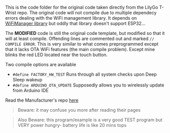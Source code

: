 This is the code folder for the original code taken directly from the LilyGo T-Wrist repo. The original code will not compile due to multiple dependecy errors dealing with the WiFi management library. It depends on [WiFiManager library](https://github.com/tzapu/WiFiManager) but oddly that library doesn't support ESP32...

The **MODIFIED** code is still the original code template, but modified so that it will at least compile. Offending lines are commented out and marked `// COMPILE ERROR`. This is very similar to what comes preprogrammed except that it lacks OTA WiFi features (the main compile problem). Except mine blinks the red LED located near the touch button.

Two compile options are available
+ `#define FACTORY_HW_TEST` Runs through all system checks upon Deep Sleep wakeup
+ `#define ARDUINO_OTA_UPDATE` Supposedly allows you to wirelessly update from Arduino IDE

Read the Manufacturer's repo [here](https://github.com/Xinyuan-LilyGO/LilyGo-T-Wristband/blob/master/examples/T-Wristband-LSM9DS1/README.MD)
> Beware: it may confuse you more after reading their pages

> Also Beware: this program/example is a very good TEST program but VERY power hungry- battery life is like 20 mins tops
